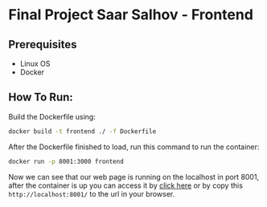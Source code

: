 # Final Project Saar Salhov - Frontend

## Prerequisites

* Linux OS
* Docker

## How To Run:
Build the Dockerfile using:

```bash
docker build -t frontend ./ -f Dockerfile
```
After  the Dockerfile finished to load, run this command to run the container:

```bash
docker run -p 8001:3000 frontend
```

Now we can see that our web page is running on the localhost in port 8001, after the container is up you can access it by [click here](http://localhost:8001/) or by copy this `http://localhost:8001/` to the url in your browser. 


